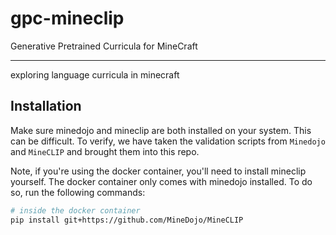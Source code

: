 # gpc-mineclip

Generative Pretrained Curricula for MineCraft

----

exploring language curricula in minecraft

## Installation

Make sure minedojo and mineclip are both installed on your system. This can be difficult. 
To verify, we have taken the validation scripts from `Minedojo` and `MineCLIP` and brought them into this repo.

Note, if you're using the docker container, you'll need to install mineclip yourself.
The docker container only comes with minedojo installed. 
To do so, run the following commands:

```bash
# inside the docker container
pip install git+https://github.com/MineDojo/MineCLIP

```
